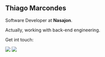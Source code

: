 ## **Thiago Marcondes**

Software Developer at **Nasajon**.

Actually, working with back-end engineering.

Get int touch:

[<img src="https://img.shields.io/badge/LinkedIn-0077B5?style=for-the-badge&logo=linkedin&logoColor=white">](https://www.linkedin.com/in/thiago-marcondes-5a98a2222/) <a href="mailto:thiagoox2@gmail.com?"><img src="https://img.shields.io/badge/gmail-%23DD0031.svg?&style=for-the-badge&logo=gmail&logoColor=white"/></a>
